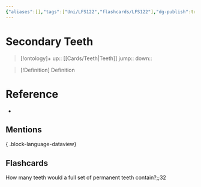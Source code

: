 ```yaml
---
{"aliases":[],"tags":["Uni/LFS122","flashcards/LFS122"],"dg-publish":true,"permalink":"/cards/secondary-teeth/","dgPassFrontmatter":true}
---
```


# Secondary Teeth

> [!ontology]+
> up:: [[Cards/Teeth\|Teeth]]
> jump:: 
> down:: 

> [!Definition] Definition
> 

# Reference
- 

## Mentions

{ .block-language-dataview}

## Flashcards

How many teeth would a full set of permanent teeth contain?;;32
<!--SR:!2023-10-25,2,150-->